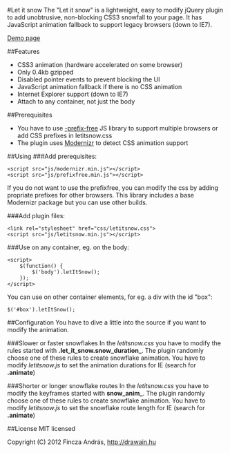 #Let it snow
The "Let it snow" is a lightweight, easy to modify jQuery plugin to add unobtrusive, non-blocking CSS3 snowfall to your page. It has JavaScript animation fallback to support legacy browsers (down to IE7).

[Demo page](http://drawain.hu/let-it-snow-jquery-plugin/)

##Features
- CSS3 animation (hardware accelerated on some browser)
- Only 0.4kb gzipped
- Disabled pointer events to prevent blocking the UI
- JavaScript animation fallback if there is no CSS animation
- Internet Explorer support (down to IE7)
- Attach to any container, not just the body

##Prerequisites
- You have to use [-prefix-free](http://leaverou.github.com/prefixfree/) JS library to support multiple browsers or add CSS prefixes in letitsnow.css
- The plugin uses [Modernizr](http://modernizr.com/) to detect CSS animation support

##Using
###Add prerequisites:

	<script src="js/modernizr.min.js"></script>
	<script src="js/prefixfree.min.js"></script>

If you do not want to use the prefixfree, you can modify the css by adding propriate prefixes for other browsers. This library includes a base Modernizr package but you can use other builds.

###Add plugin files:

	<link rel="stylesheet" href="css/letitsnow.css">
	<script src="js/letitsnow.min.js"></script>

###Use on any container, eg. on the body:

	<script>
		$(function() {
			$('body').letItSnow();
		});
	</script>

You can use on other container elements, for eg. a div with the id "box":

	$('#box').letItSnow();

##Configuration
You have to dive a little into the source if you want to modify the animation.

###Slower or faster snowflakes
In the *letitsnow.css* you have to modify the rules started with **.let_it_snow.snow_duration_**. The plugin randomly choose one of these rules to create snowflake animation. You have to modify *letitsnow.js* to set the animation durations for IE (search for **.animate**)

###Shorter or longer snowflake routes
In the *letitsnow.css* you have to modify the keyframes started with **snow_anim_**. The plugin randomly choose one of these rules to create snowflake animation. You have to modify *letitsnow.js* to set the snowflake route length for IE (search for **.animate**)

##License
MIT licensed

Copyright (C) 2012 Fincza András, http://drawain.hu